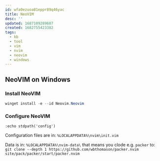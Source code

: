 ```yaml
---
id: wfa0ezuoa81eppr89q46yac
title: NeoVIM
desc: ''
updated: 1687109289607
created: 1682755423382
tags:
  - kb
  - tool
  - vim
  - nvim
  - neovim
  - windows
---
```


## NeoVIM on Windows

### Install NeoVIM

```powershell
winget install -e --id Neovim.Neovim
```

### Configure NeoVIM

```
:echo stdpath('config')
```

Configuration files are in: `%LOCALAPPDATA%\nvim\init.vim`

Data is in:
  `%LOCALAPPDATA%\nvim-data\`
that means you clode e.g. `packer` to:
  `git clone --depth 1 https://github.com/wbthomason/packer.nvim site/pack/packer/start/packer.nvim`
